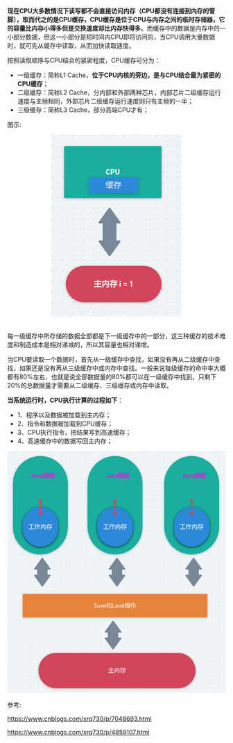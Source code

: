 **现在CPU大多数情况下读写都不会直接访问内存（CPU都没有连接到内存的管脚），取而代之的是CPU缓存，CPU缓存是位于CPU与内存之间的临时存储器，它的容量比内存小得多但是交换速度却比内存快得多**。而缓存中的数据是内存中的一小部分数据，但这一小部分是短时间内CPU即将访问的，当CPU调用大量数据时，就可先从缓存中读取，从而加快读取速度。

按照读取顺序与CPU结合的紧密程度，CPU缓存可分为：

- 一级缓存：简称L1 Cache，**位于CPU内核的旁边，是与CPU结合最为紧密的CPU缓存**；
- 二级缓存：简称L2 Cache，分内部和外部两种芯片，内部芯片二级缓存运行速度与主频相同，外部芯片二级缓存运行速度则只有主频的一半；
- 三级缓存：简称L3 Cache，部分高端CPU才有；

图示:

<div align="center"><img src="assets/1556204273015.png"></div><br>

每一级缓存中所存储的数据全部都是下一级缓存中的一部分，这三种缓存的技术难度和制造成本是相对递减的，所以其容量也相对递增。

当CPU要读取一个数据时，首先从一级缓存中查找，如果没有再从二级缓存中查找，如果还是没有再从三级缓存中或内存中查找。一般来说每级缓存的命中率大概都有80%左右，也就是说全部数据量的80%都可以在一级缓存中找到，只剩下20%的总数据量才需要从二级缓存、三级缓存或内存中读取。

**当系统运行时，CPU执行计算的过程如下**：

* 1、程序以及数据被加载到主内存；
* 2、指令和数据被加载到CPU缓存；
* 3、CPU执行指令，把结果写到高速缓存；
* 4、高速缓存中的数据写回主内存；



![1556199201759](assets/1556199201759.png)







参考: 

<https://www.cnblogs.com/xrq730/p/7048693.html>

<https://www.cnblogs.com/xrq730/p/4859107.html>